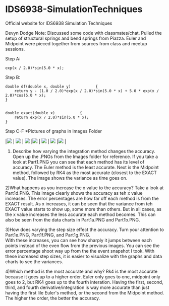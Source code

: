 # IDS6938-SimulationTechniques
Official website for IDS6938 Simulation Techniques

Devyn Dodge
Note: Discussed some code with classmates/chat.
Pulled the setup of structural springs and bend springs from Piazza.
Euler and Midpoint were pieced together from sources from class and meetup sessions. 

Step A:

	exp(x / 2.0)*sin(5.0 * x);

Step B:

	double df(double x, double y)           {
		return y - (1.0 / 2.0)*exp(x / 2.0)*sin(5.0 * x) + 5.0 * exp(x / 2.0)*cos(5.0 * x);
	}


	double exact(double x)           {
		return exp(x / 2.0)*sin(5.0 * x);
	}

Step C-F *Pictures of graphs in Images Folder

|![](images/Part1a.png?raw=true) | ![](images/Part1b.png?raw=true) | ![](images/Part1c.png?raw=true)
|![](images/Part1d.png?raw=true) | ![](images/Part1e.png?raw=true) | ![](images/Part1f.png?raw=true)
|![](images/Part1g.png?raw=true) |

1) Describe how varying the integration method changes the accuracy.
	Open up the .PNGs from the Images folder for reference. If you take a look at Part1.PNG you can see that each method has its level of accuracy. 
	The Euler method is the least accurate. Next is the Midpoint method, followed by RK4 as the most accurate (closest to the EXACT value). 
	The image shows the variance as time goes on.  

2)What happens as you increase the x value to the accuracy?
	Take a look at Part1d.PNG. This image clearly shows the accuracy as teh x value increases. The error percentages are how far off each method is from the EXACT result. 
	As x increases, it can be seen that the variance from teh EXACT value starts to show up, some more than others. 
	But in all cases, as the x value increases the less accurate each method becomes. This can also be seen from the data charts in Part1a.PNG and Part1b.PNG. 

3)How does varying the step size effect the accuracy.
	Turn your attention to Part1e.PNG, Part1f.PNG, and Part1g.PNG.  
	With these increases, you can see how sharply it jumps between each points instead of the even flow from the previous images. 
	You can see the error percentage shoot way up from the the event snapshot I took. With these increased step sizes, it is easier 
	to visualize with the graphs and data charts to see the variances.  

4)Which method is the most accurate and why?
	Rk4 is the most accurate because it goes up to a higher order. Euler only goes to one, midpoint only goes to 2, but RK4 goes up to the fourth interation. 
	Having the first, second, third, and fourth derivative/integration is way more accurate than just having the first lile Euler's method, or the 
	second from the Midpoint method. The higher the order, the better the accuracy.  

